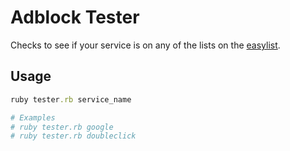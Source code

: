 # Adblock Tester

Checks to see if your service is on any of the lists on the [easylist](https://easylist.adblockplus.org/en/).

## Usage

```ruby
ruby tester.rb service_name

# Examples
# ruby tester.rb google
# ruby tester.rb doubleclick
```